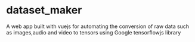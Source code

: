 # dataset_maker
A web app built with vuejs for automating the conversion of raw data such as images,audio and video to tensors using Google tensorflowjs library

